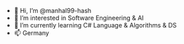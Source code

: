 - 👋 Hi, I’m @manhal99-hash
- 👀 I’m interested in Software Engineering & AI 
- 🌱 I’m currently learning C# Language & Algorithms & DS
- 📫 Germany

<!---
manhal99-hash/manhal99-hash is a ✨ special ✨ repository because its `README.md` (this file) appears on your GitHub profile.
You can click the Preview link to take a look at your changes.
--->
